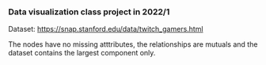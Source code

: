 ### Data visualization class project in 2022/1

Dataset: https://snap.stanford.edu/data/twitch_gamers.html

The nodes have no missing atttributes, the relationships are mutuals and the dataset contains the largest component only.
